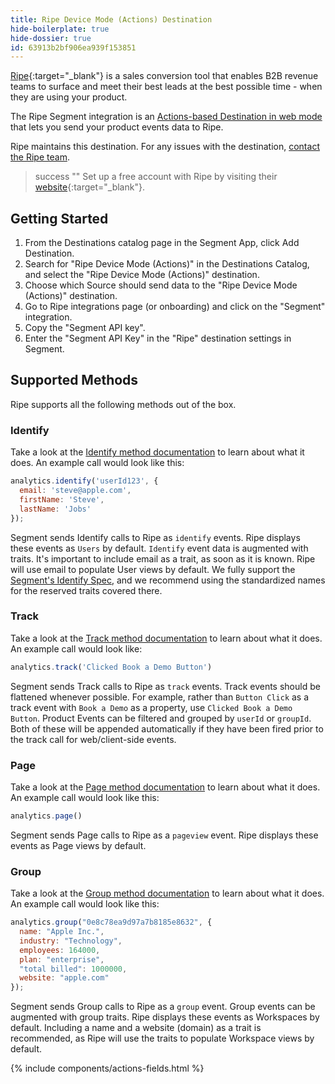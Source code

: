 ```yaml
---
title: Ripe Device Mode (Actions) Destination
hide-boilerplate: true
hide-dossier: true
id: 63913b2bf906ea939f153851
---
```


[Ripe](https://www.getripe.com/){:target="_blank"} is a sales conversion tool that enables B2B revenue teams to surface and meet their best leads at the best possible time - when they are using your product.

The Ripe Segment integration is an [Actions-based Destination in web mode](https://segment.com/docs/connections/destinations/#connection-modes) that lets you send your product events data to Ripe.

Ripe maintains this destination. For any issues with the destination, [contact the Ripe team](mailto:support@getripe.com).

> success ""
> Set up a free account with Ripe by visiting their [website](https://www.getripe.com/){:target="_blank"}.

## Getting Started

1. From the Destinations catalog page in the Segment App, click Add Destination.
2. Search for "Ripe Device Mode (Actions)" in the Destinations Catalog, and select the "Ripe Device Mode (Actions)" destination.
3. Choose which Source should send data to the "Ripe Device Mode (Actions)" destination.
4. Go to Ripe integrations page (or onboarding) and click on the "Segment" integration.
5. Copy the "Segment API key".
6. Enter the "Segment API Key" in the "Ripe" destination settings in Segment.

## Supported Methods

Ripe supports all the following methods out of the box.

### Identify

Take a look at the [Identify method documentation](/docs/connections/spec/identify/) to learn about what it does. An example call would look like this:

```js
analytics.identify('userId123', {
  email: 'steve@apple.com',
  firstName: 'Steve',
  lastName: 'Jobs'
});
```

Segment sends Identify calls to Ripe as `identify` events. Ripe displays these events as `Users` by default. `Identify` event data is augmented with traits. It's important to include email as a trait, as soon as it is known. Ripe will use email to populate User views by default. We fully support the [Segment's Identify Spec](https://segment.com/docs/connections/spec/identify/#traits), and we recommend using the standardized names for the reserved traits covered there.


### Track

Take a look at the [Track method documentation](https://segment.com/docs/connections/spec/track/) to learn about what it does. An example call would look like:

```js
analytics.track('Clicked Book a Demo Button')
```

Segment sends Track calls to Ripe as `track` events. Track events should be flattened whenever possible. For example, rather than `Button Click` as a track event with `Book a Demo` as a property, use `Clicked Book a Demo Button`. Product Events can be filtered and grouped by `userId` or `groupId`. Both of these will be appended automatically if they have been fired prior to the track call for web/client-side events.


### Page

Take a look at the [Page method documentation](https://segment.com/docs/connections/spec/page/) to learn about what it does. An example call would look like this:

```js
analytics.page()
```

Segment sends Page calls to Ripe as a `pageview` event. Ripe displays these events as Page views by default.


### Group

Take a look at the [Group method documentation](https://segment.com/docs/connections/spec/group/) to learn about what it does. An example call would look like this:

```js
analytics.group("0e8c78ea9d97a7b8185e8632", {
  name: "Apple Inc.",
  industry: "Technology",
  employees: 164000,
  plan: "enterprise",
  "total billed": 1000000,
  website: "apple.com"
});
```

Segment sends Group calls to Ripe as a `group` event. Group events can be augmented with group traits. Ripe displays these events as Workspaces by default. Including a name and a website (domain) as a trait is recommended, as Ripe will use the traits to populate Workspace views by default.

{% include components/actions-fields.html %}
